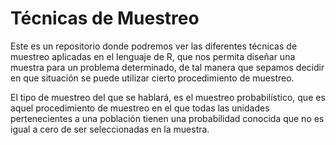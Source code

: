 # Técnicas de Muestreo
Este es un repositorio donde podremos ver las diferentes técnicas de muestreo aplicadas en el lenguaje de R, que nos permita diseñar una muestra para un problema determinado, de tal manera que sepamos decidir en que situación se puede utilizar cierto procedimiento de muestreo. 

El tipo de muestreo del que se hablará, es el muestreo probabilístico, que es aquel procedimiento de muestreo en el que todas las unidades pertenecientes a una población tienen una probabilidad conocida que no es igual a cero de ser seleccionadas en la muestra.
